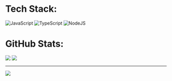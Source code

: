 
# Tech Stack:
![JavaScript](https://img.shields.io/badge/javascript-%23323330.svg?style=plastic&logo=javascript&logoColor=%23F7DF1E) ![TypeScript](https://img.shields.io/badge/typescript-%23007ACC.svg?style=plastic&logo=typescript&logoColor=white) ![NodeJS](https://img.shields.io/badge/node.js-6DA55F?style=plastic&logo=node.js&logoColor=white)
# GitHub Stats:
![](https://github-readme-streak-stats.herokuapp.com/?user=MatheusAlvesPereira&theme=dark&hide_border=false)
![](https://github-readme-stats.vercel.app/api/top-langs/?username=MatheusAlvesPereira&theme=dark&hide_border=false&include_all_commits=false&count_private=false&layout=compact)

---
[![](https://visitcount.itsvg.in/api?id=MatheusAlvesPereira&icon=0&color=0)](https://visitcount.itsvg.in)

<!-- Proudly created with GPRM ( https://gprm.itsvg.in ) -->

